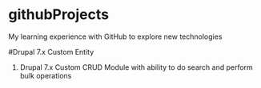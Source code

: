 # githubProjects
My learning experience with GitHub to explore new technologies

#Drupal 7.x Custom Entity
1. Drupal 7.x Custom CRUD Module with ability to do search and perform bulk operations
